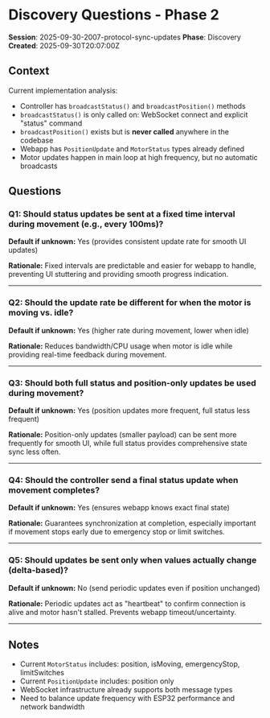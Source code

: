 # Discovery Questions - Phase 2

**Session**: 2025-09-30-2007-protocol-sync-updates
**Phase**: Discovery
**Created**: 2025-09-30T20:07:00Z

## Context

Current implementation analysis:
- Controller has `broadcastStatus()` and `broadcastPosition()` methods
- `broadcastStatus()` is only called on: WebSocket connect and explicit "status" command
- `broadcastPosition()` exists but is **never called** anywhere in the codebase
- Webapp has `PositionUpdate` and `MotorStatus` types already defined
- Motor updates happen in main loop at high frequency, but no automatic broadcasts

## Questions

### Q1: Should status updates be sent at a fixed time interval during movement (e.g., every 100ms)?
**Default if unknown:** Yes (provides consistent update rate for smooth UI updates)

**Rationale:** Fixed intervals are predictable and easier for webapp to handle, preventing UI stuttering and providing smooth progress indication.

---

### Q2: Should the update rate be different for when the motor is moving vs. idle?
**Default if unknown:** Yes (higher rate during movement, lower when idle)

**Rationale:** Reduces bandwidth/CPU usage when motor is idle while providing real-time feedback during movement.

---

### Q3: Should both full status and position-only updates be used during movement?
**Default if unknown:** Yes (position updates more frequent, full status less frequent)

**Rationale:** Position-only updates (smaller payload) can be sent more frequently for smooth UI, while full status provides comprehensive state sync less often.

---

### Q4: Should the controller send a final status update when movement completes?
**Default if unknown:** Yes (ensures webapp knows exact final state)

**Rationale:** Guarantees synchronization at completion, especially important if movement stops early due to emergency stop or limit switches.

---

### Q5: Should updates be sent only when values actually change (delta-based)?
**Default if unknown:** No (send periodic updates even if position unchanged)

**Rationale:** Periodic updates act as "heartbeat" to confirm connection is alive and motor hasn't stalled. Prevents webapp timeout/uncertainty.

---

## Notes

- Current `MotorStatus` includes: position, isMoving, emergencyStop, limitSwitches
- Current `PositionUpdate` includes: position only
- WebSocket infrastructure already supports both message types
- Need to balance update frequency with ESP32 performance and network bandwidth
